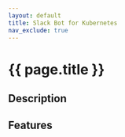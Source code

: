 ```yaml
---
layout: default
title: Slack Bot for Kubernetes
nav_exclude: true
---
```


# {{ page.title }}

## Description

## Features
